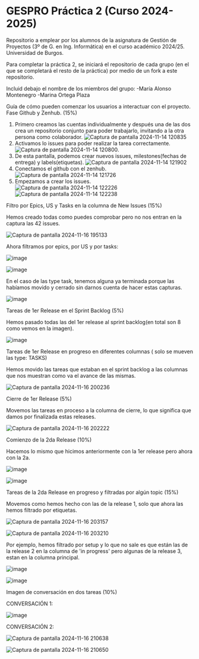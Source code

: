 # GESPRO Práctica 2 (Curso 2024-2025)
Repositorio a emplear por los alumnos de la asignatura de Gestión de Proyectos (3º de G. en Ing. Informática) en el curso académico 2024/25. Universidad de Burgos.

Para completar la práctica 2, se iniciará el repositorio de cada grupo (en el que se completará el resto de la práctica) por medio de un fork a este repositorio.

Incluid debajo el nombre de los miembros del grupo:
-María Alonso Montenegro
-Marina Ortega Plaza

Guía de cómo pueden comenzar los usuarios a interactuar con el proyecto. Fase Github y Zenhub. (15%)
1. Primero creamos las cuentas individualmente y después una de las dos crea un repositorio conjunto para poder trabajarlo, invitando a la otra persona como colaborador.
   ![Captura de pantalla 2024-11-14 120835](https://github.com/user-attachments/assets/7c877802-e2d6-4d9d-b463-78645187cd27)
2. Activamos lo issues para poder realizar la tarea correctamente.
   ![Captura de pantalla 2024-11-14 120800](https://github.com/user-attachments/assets/1266efe4-9aad-4e37-908c-1555cedf11ee).
3. De esta pantalla, podemos crear nuevos issues, milestones(fechas de entrega) y labels(etiquetas).
   ![Captura de pantalla 2024-11-14 121902](https://github.com/user-attachments/assets/c84aa488-a352-49d6-9bc0-00ccb649f1e7)
4. Conectamos el github con el zenhub.
   ![Captura de pantalla 2024-11-14 121726](https://github.com/user-attachments/assets/715bdc26-ba01-488a-95bf-80c3b2a266e7)
5. Empezamos a crear los issues.
   ![Captura de pantalla 2024-11-14 122226](https://github.com/user-attachments/assets/365843c7-ed63-4fde-a080-c8a946523597)
   ![Captura de pantalla 2024-11-14 122238](https://github.com/user-attachments/assets/d1b6350a-b4b8-44df-a21c-ad1de18fe1e2)

Filtro por Epics, US y Tasks en la columna de New Issues (15%)

Hemos creado todas como puedes comprobar pero no nos entran en la captura las 42 issues.

   ![Captura de pantalla 2024-11-16 195133](https://github.com/user-attachments/assets/64ff5334-e463-40b9-8a13-6d5e2496cdf5)
   

Ahora filtramos por epics, por US y por tasks:

   ![image](https://github.com/user-attachments/assets/90157ae4-c76e-4a5f-a32f-680ce9a6fe80)

   ![image](https://github.com/user-attachments/assets/cac789e2-496d-401a-adcc-756a5d53d75e)

En el caso de las type task, tenemos alguna ya terminada porque las habíamos movido y cerrado sin darnos cuenta de hacer estas capturas.

   ![image](https://github.com/user-attachments/assets/ab7f4e4a-d44e-430d-a7cd-21a5b150b5f0)




Tareas de 1er Release en el Sprint Backlog (5%)

Hemos pasado todas las del 1er release al sprint backlog(en total son 8 como vemos en la imagen).
  
   ![image](https://github.com/user-attachments/assets/af7797a5-9eef-48d0-80ec-37f573362d18)

Tareas de 1er Release en progreso en diferentes columnas ( solo se mueven las type: TASKS) 

Hemos movido las tareas que estaban en el sprint backlog a las columnas que nos muestran como va el avance de las mismas.

   ![Captura de pantalla 2024-11-16 200236](https://github.com/user-attachments/assets/a056ce1c-dd32-44c9-937a-3d2959af3c05)

Cierre de 1er Release (5%)

Movemos las tareas en proceso a la columna de cierre, lo que significa que damos por finalizada estas releases.

   ![Captura de pantalla 2024-11-16 202222](https://github.com/user-attachments/assets/df2a663a-6685-4dae-b181-a7338c7a1912)

Comienzo de la 2da Release (10%)

Hacemos lo mismo que hicimos anteriormente con la 1er release pero ahora con la 2a.

   ![image](https://github.com/user-attachments/assets/24e63ebe-fb4d-4b30-ba3f-890a4368f05b)

   ![image](https://github.com/user-attachments/assets/bc42599b-9d6b-466d-bfb4-a366f6d0713c)

Tareas de la 2da Release en progreso y filtradas por algún topic (15%)

Movemos como hemos hecho con las de la release 1, solo que ahora las hemos filtrado por etiquetas.

   ![Captura de pantalla 2024-11-16 203157](https://github.com/user-attachments/assets/d6ad940b-1f35-40a7-a57d-ebbbcf101b0e)
   
   ![Captura de pantalla 2024-11-16 203210](https://github.com/user-attachments/assets/a8eae439-fc9f-4f52-b985-f3df55ee7e3c)

   Por ejemplo, hemos filtrado por setup y lo que no sale es que están las de la release 2 en la columna de 'in progress' pero algunas de la release 3, estan en la columna principal.

   ![image](https://github.com/user-attachments/assets/f98a65ca-eea3-4dc4-8d41-d65763e4575b)

   ![image](https://github.com/user-attachments/assets/d3bbfec5-dabd-4fcd-992d-0fa090b98d44)



Imagen de conversación en dos tareas (10%)

CONVERSACIÓN 1:

   ![image](https://github.com/user-attachments/assets/e26f6e17-d315-4a45-b028-f4329ce47da2)

CONVERSACIÓN 2: 

   ![Captura de pantalla 2024-11-16 210638](https://github.com/user-attachments/assets/2e7ebf50-a837-40f0-a4d4-4bfc5e67efa2)

   ![Captura de pantalla 2024-11-16 210650](https://github.com/user-attachments/assets/0adc60d7-af4d-4b5b-8bc1-9dff0593130b)



